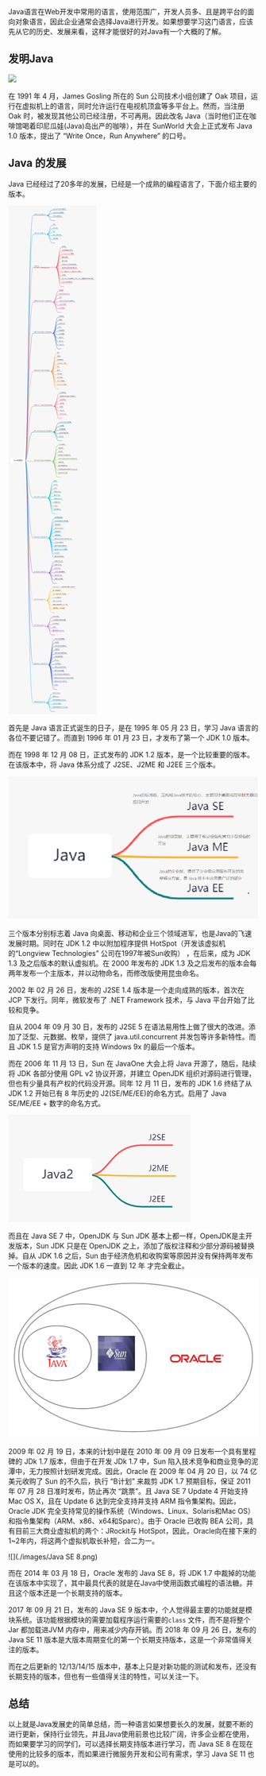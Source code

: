 Java语言在Web开发中常用的语言，使用范围广，开发人员多、且是跨平台的面向对象语言，因此企业通常会选择Java进行开发。如果想要学习这门语言，应该先从它的历史、发展来看，这样才能很好的对Java有一个大概的了解。

## 发明Java

![](C:/Users/hireny/Downloads/James_Gosling.jpg)

在 1991 年 4 月，James Gosling 所在的 Sun 公司技术小组创建了 Oak 项目，运行在虚拟机上的语言，同时允许运行在电视机顶盒等多平台上。然而，当注册 Oak 时，被发现其他公司已经注册，不可再用。因此改名 Java（当时他们正在咖啡馆喝着印尼瓜娃(Java)岛出产的咖啡），并在 SunWorld 大会上正式发布 Java 1.0 版本，提出了 “Write Once，Run Anywhere” 的口号。

## Java 的发展

Java 已经经过了20多年的发展，已经是一个成熟的编程语言了，下面介绍主要的版本。

![](./images/Java发展史.png)

首先是 Java 语言正式诞生的日子，是在 1995 年 05 月 23 日，学习 Java 语言的各位不要记错了。而直到 1996 年 01 月 23 日，才发布了第一个 JDK 1.0 版本。

而在 1998 年 12 月 08 日，正式发布的 JDK 1.2 版本，是一个比较重要的版本。在该版本中，将 Java 体系分成了 J2SE、J2ME 和 J2EE 三个版本。

![](./images/Java2体系命名方式.png)

三个版本分别标志着 Java 向桌面、移动和企业三个领域进军，也是Java的飞速发展时期。同时在 JDK 1.2 中以附加程序提供 HotSpot（开发该虚拟机的“Longview Technologies” 公司在1997年被Sun收购） ，在后来，成为 JDK 1.3 及之后版本的默认虚拟机。在 2000 年发布的 JDK 1.3 及之后发布的版本会每两年发布一个主版本，并以动物命名，而修改版使用昆虫命名。

2002 年 02 月 26 日，发布的 J2SE 1.4 版本是一个走向成熟的版本，首次在 JCP 下发行。同年，微软发布了 .NET Framework 技术，与 Java 平台开始了比较和竞争。

自从 2004 年 09 月 30 日，发布的 J2SE 5 在语法易用性上做了很大的改进。添加了泛型、元数据、枚举，提供了 java.util.concurrent 并发包等许多新特性。而且 JDK 1.5 是官方声明的支持 Windows 9x 的最后一个版本。

而在 2006 年 11 月 13 日，Sun 在 JavaOne 大会上将 Java 开源了，随后，陆续将 JDK 各部分使用 GPL v2 协议开源，并建立 OpenJDK 组织对源码进行管理，但也有少量具有产权的代码没开源。同年 12 月 11 日，发布的 JDK 1.6 终结了从 JDK 1.2 开始已有 8 年历史的 J2(SE/ME/EE)的命名方式。启用了 Java SE/ME/EE + 数字的命名方式。

![](./images/Java体系命名方式.png)

而且在 Java SE 7 中，OpenJDK 与 Sun JDK 基本上都一样，OpenJDK是主开发版本，Sun JDK 只是在 OpenJDK 之上，添加了版权注释和少部分源码被替换掉。自从 JDK 1.6 之后，Sun 由于经济危机和收购案等原因并没有保持两年发布一个版本的速度。因此 JDK 1.6 一直到 12 年 才完全截止。

![](./images/Java关系.png)

2009 年 02 月 19 日，本来的计划中是在 2010 年 09 月 09 日发布一个具有里程碑的  JDk 1.7 版本，但由于在开发 JDk 1.7 中，Sun 陷入技术竞争和商业竞争的泥潭中，无力按照计划研发完成。因此，Oracle 在 2009 年 04 月 20 日，以 74 亿美元收购了 Sun 的不久后，执行 “B计划” 来裁剪 JDK 1.7 预期目标，保证 2011 年 07 月 28 日准时发布，防止再次 “跳票”。且 Java SE 7 Update 4 开始支持 Mac OS X，且在 Update 6 达到完全支持并支持 ARM 指令集架构。因此，Oracle JDK 完全支持常见的操作系统（Windows、Linux、Solaris和Mac OS）和指令集架构（ARM、x86、x64和Sparc）。由于 Oracle 已收购 BEA 公司，具有目前三大商业虚拟机的两个：JRockit与 HotSpot，因此，Oracle向在接下来的1~2年内，将这两个虚拟机取长补短，合二为一。

![](./images/Java SE 8.png)

而在 2014 年 03 月 18 日，Oracle 发布的 Java SE 8，将 JDK 1.7 中裁掉的功能在该版本中实现了，其中最具代表的就是在Java中使用函数式编程的语法糖。并且这个版本还是一个长期支持的版本。

2017 年 09 月 21 日，发布的 Java SE 9 版本中，个人觉得最主要的功能就是模块系统。该功能根据模块的需要加载程序运行需要的`class` 文件，而不是将整个Jar 都加载进JVM 内存中，用来减少内存开销。而 2018 年 09 月 26 日，发布的 Java SE 11 版本是大版本周期变化的第一个长期支持版本，这是一个非常值得关注的版本。

而在之后更新的 12/13/14/15 版本中，基本上只是对新功能的测试和发布，还没有长期支持的版本，但也有一些值得关注的特性，可以关注一下。

## 总结

以上就是Java发展史的简单总结，而一种语言如果想要长久的发展，就要不断的进行更新，保持行业领先，并且Java使用前景也比较广阔，许多企业都在使用，而如果要学习的同学们，可以选择长期支持版本进行学习，而 Java SE 8 在现在使用的比较多的版本，而如果进行微服务开发和公司有需求，学习 Java SE 11 也是可以的。